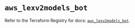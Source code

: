 # `aws_lexv2models_bot`

Refer to the Terraform Registry for docs: [`aws_lexv2models_bot`](https://registry.terraform.io/providers/hashicorp/aws/6.13.0/docs/resources/lexv2models_bot).
